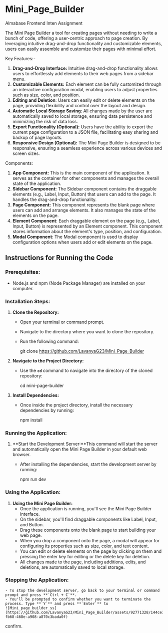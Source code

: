 # Mini_Page_Builder
 Almabase Frontend Inten Assignment
 
The Mini Page Builder a tool for creating pages without needing to write a bunch of code, offering a user-centric approach to page creation. By leveraging intuitive drag-and-drop functionality and customizable elements, users can easily assemble and customize their pages with minimal effort.

Key Features:-

1. **Drag-and-Drop Interface:** Intuitive drag-and-drop functionality allows users to effortlessly add elements to their web pages from a sidebar menu.
2. **Customizable Elements:** Each element can be fully customized through an interactive configuration modal, enabling users to adjust properties such as size, color, and position.
3. **Editing and Deletion**: Users can easily edit or delete elements on the page, providing flexibility and control over the layout and design.
4. **Automatic Local Storage Saving**: All changes made by the user are automatically saved to local storage, ensuring data persistence and minimizing the risk of data loss.
5. **Export Functionality (Optional):** Users have the ability to export the current page configuration to a JSON file, facilitating easy sharing and backup of page layouts.
6. **Responsive Design (Optional):** The Mini Page Builder is designed to be responsive, ensuring a seamless experience across various devices and screen sizes.

Components:

1. **App Component:** This is the main component of the application. It serves as the container for other components and manages the overall state of the application.
2. **Sidebar Component:** The Sidebar component contains the draggable elements (e.g., Label, Input, Button) that users can add to the page. It handles the drag-and-drop functionality.
3. **Page Component:** This component represents the blank page where users can add and arrange elements. It also manages the state of the elements on the page.
4. **Element Component**: Each draggable element on the page (e.g., Label, Input, Button) is represented by an Element component. This component stores information about the element's type, position, and configuration.
5. **Modal Component**: The Modal component is used to display configuration options when users add or edit elements on the page.

## Instructions for Running the Code

### **Prerequisites:**

- Node.js and npm (Node Package Manager) are installed on your computer.

### **Installation Steps:**

1. **Clone the Repository:**
    - Open your terminal or command prompt.
    - Navigate to the directory where you want to clone the repository.
    - Run the following command:
        
        git clone <https://github.com/LavanyaG23/Mini_Page_Builder>
        
2. **Navigate to the Project Directory:**
    - Use the **`cd`** command to navigate into the directory of the cloned repository:
        
        cd mini-page-builder
        
3. **Install Dependencies:**
    - Once inside the project directory, install the necessary dependencies by running:
        
        npm install
        

### **Running the Application:**

1. **Start the Development Server:**This command will start the server and automatically open the Mini Page Builder in your default web browser.
    - After installing the dependencies, start the development server by running:
        
        npm run dev
        

### **Using the Application:**

1. **Using the Mini Page Builder:**
    - Once the application is running, you'll see the Mini Page Builder interface.
    - On the sidebar, you'll find draggable components like Label, Input, and Button.
    - Drag these components onto the blank page to start building your web page.
    - When you drop a component onto the page, a modal will appear for configuring its properties such as size, color, and text content.
    - You can edit or delete elements on the page by clicking on them and pressing the enter key for editing or the delete key for deletion.
    - All changes made to the page, including additions, edits, and deletions, are automatically saved to local storage.

### **Stopping the Application:**
    - To stop the development server, go back to your terminal or command prompt and press **`Ctrl + C`**.
    - You'll be prompted to confirm whether you want to terminate the process. Type **`Y`** and press **`Enter`** to 
    ![Mini_page_builder_ss](https://github.com/LavanyaG23/Mini_Page_Builder/assets/92771328/144ce106-fb68-468e-a908-a870c3bada0f)
confirm.

